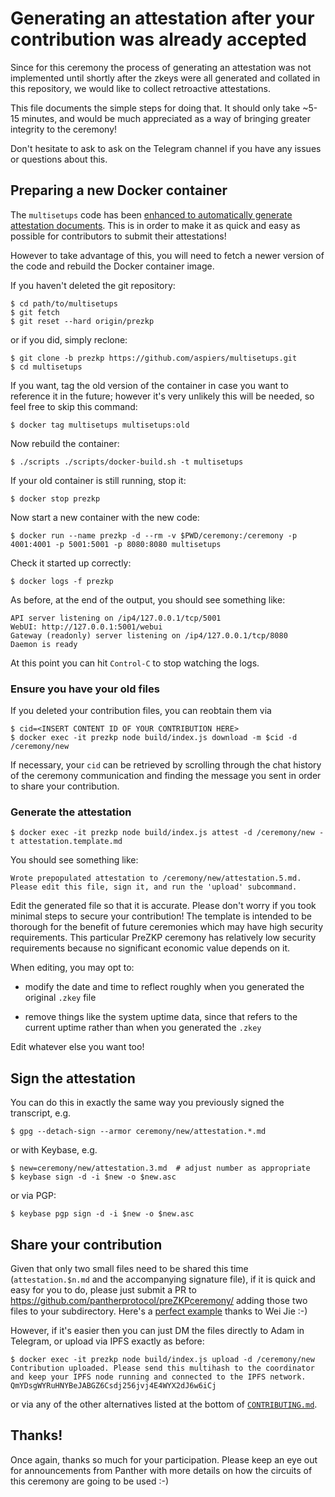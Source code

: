 # Generating an attestation after your contribution was already accepted

Since for this ceremony the process of generating an attestation was
not implemented until shortly after the zkeys were all generated and
collated in this repository, we would like to collect retroactive
attestations.

This file documents the simple steps for doing that.  It should only
take ~5-15 minutes, and would be much appreciated as a way of bringing
greater integrity to the ceremony!

Don't hesitate to ask to ask on the Telegram channel if you have any
issues or questions about this.

## Preparing a new Docker container

The `multisetups` code has been [enhanced to automatically generate
attestation documents](https://github.com/appliedzkp/multisetups/pull/13).
This is in order to make it as quick and easy as possible for contributors
to submit their attestations!

However to take advantage of this, you will need to fetch a newer version
of the code and rebuild the Docker container image.

If you haven't deleted the git repository:

    $ cd path/to/multisetups
    $ git fetch
    $ git reset --hard origin/prezkp

or if you did, simply reclone:

    $ git clone -b prezkp https://github.com/aspiers/multisetups.git
    $ cd multisetups

If you want, tag the old version of the container in case you want to
reference it in the future; however it's very unlikely this will be
needed, so feel free to skip this command:

    $ docker tag multisetups multisetups:old

Now rebuild the container:

    $ ./scripts ./scripts/docker-build.sh -t multisetups

If your old container is still running, stop it:

    $ docker stop prezkp

Now start a new container with the new code:

    $ docker run --name prezkp -d --rm -v $PWD/ceremony:/ceremony -p 4001:4001 -p 5001:5001 -p 8080:8080 multisetups

Check it started up correctly:

    $ docker logs -f prezkp

As before, at the end of the output, you should see something like:

    API server listening on /ip4/127.0.0.1/tcp/5001
    WebUI: http://127.0.0.1:5001/webui
    Gateway (readonly) server listening on /ip4/127.0.0.1/tcp/8080
    Daemon is ready

At this point you can hit `Control-C` to stop watching the logs.

### Ensure you have your old files

If you deleted your contribution files, you can reobtain them via

    $ cid=<INSERT CONTENT ID OF YOUR CONTRIBUTION HERE>
    $ docker exec -it prezkp node build/index.js download -m $cid -d /ceremony/new

If necessary, your `cid` can be retrieved by scrolling through the
chat history of the ceremony communication and finding the message you
sent in order to share your contribution.

### Generate the attestation

    $ docker exec -it prezkp node build/index.js attest -d /ceremony/new -t attestation.template.md

You should see something like:

    Wrote prepopulated attestation to /ceremony/new/attestation.5.md.
    Please edit this file, sign it, and run the 'upload' subcommand.

Edit the generated file so that it is accurate.  Please don't worry if
you took minimal steps to secure your contribution!  The template is
intended to be thorough for the benefit of future ceremonies which may
have high security requirements.  This particular PreZKP ceremony has
relatively low security requirements because no significant economic
value depends on it.

When editing, you may opt to:

- modify the date and time to reflect roughly when you
  generated the original `.zkey` file

- remove things like the system uptime data, since that refers to the
  current uptime rather than when you generated the `.zkey`

Edit whatever else you want too!

## Sign the attestation

You can do this in exactly the same way you previously signed the
transcript, e.g.

    $ gpg --detach-sign --armor ceremony/new/attestation.*.md

or with Keybase, e.g.

    $ new=ceremony/new/attestation.3.md  # adjust number as appropriate
    $ keybase sign -d -i $new -o $new.asc

or via PGP:

    $ keybase pgp sign -d -i $new -o $new.asc

## Share your contribution

Given that only two small files need to be shared this time
(`attestation.$n.md` and the accompanying signature file), if it is
quick and easy for you to do, please just submit a PR to
https://github.com/pantherprotocol/preZKPceremony/ adding those two
files to your subdirectory.  Here's a [perfect
example](https://github.com/pantherprotocol/preZKPceremony/pull/3)
thanks to Wei Jie :-)

However, if it's easier then you can just DM the files directly to
Adam in Telegram, or upload via IPFS exactly as before:

    $ docker exec -it prezkp node build/index.js upload -d /ceremony/new
    Contribution uploaded. Please send this multihash to the coordinator and keep your IPFS node running and connected to the IPFS network.
    QmYDsgWYRuHNYBeJABGZ6Csdj256jvj4E4WYX2dJ6w6iCj

or via any of the other alternatives listed at the bottom of
[`CONTRIBUTING.md`](CONTRIBUTING.md).

## Thanks!

Once again, thanks so much for your participation.  Please keep an eye
out for announcements from Panther with more details on how the
circuits of this ceremony are going to be used :-)
